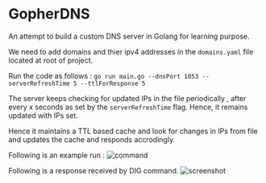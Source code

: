 # GopherDNS
An attempt to build a custom DNS server in Golang for learning purpose.


We need to add domains and thier ipv4 addresses in the ```domains.yaml``` file located at root of project.

Run the code as follows :
```go run main.go --dnsPort 1053 --serverRefreshTime 5 --ttlForResponse 5```


The server keeps checking for updated IPs in the file periodically , after every x seconds as set by the ```serverRefreshTime``` flag. Hence, it remains updated with IPs set.

Hence it maintains a TTL based cache and look for changes in IPs from file and updates the cache and responds accrodingly.

Following is an example run :
![command](https://raw.githubusercontent.com/hkiiita/GopherDNS/main/docs/screenshots/command.png)

Following is a response received by DIG command.
![screenshot](https://raw.githubusercontent.com/hkiiita/GopherDNS/main/docs/screenshots/screenshot1.png)






